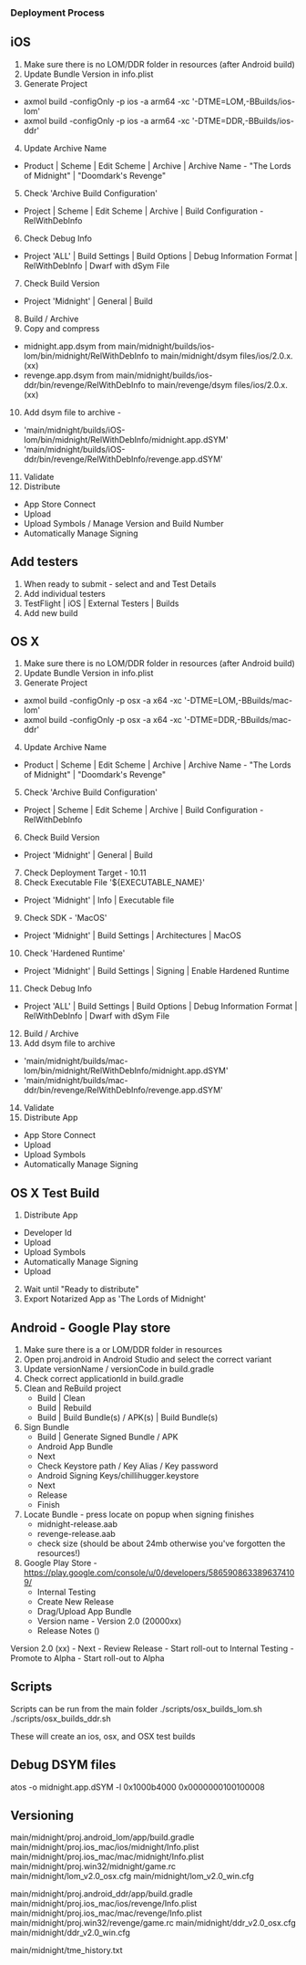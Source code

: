 ### Deployment Process

## iOS
1. Make sure there is no LOM/DDR folder in resources (after Android build)
2. Update Bundle Version in info.plist
3. Generate Project
  - axmol build -configOnly -p ios -a arm64 -xc '-DTME=LOM,-BBuilds/ios-lom'
  - axmol build -configOnly -p ios -a arm64 -xc '-DTME=DDR,-BBuilds/ios-ddr'
4. Update Archive Name
  - Product | Scheme | Edit Scheme | Archive | Archive Name - "The Lords of Midnight" | "Doomdark's Revenge"
5. Check 'Archive Build Configuration'
  - Project | Scheme | Edit Scheme | Archive | Build Configuration - RelWithDebInfo  
6. Check Debug Info
  - Project 'ALL' | Build Settings | Build Options | Debug Information Format | RelWithDebInfo | Dwarf with dSym File
7. Check Build Version
  - Project 'Midnight' | General | Build
8. Build / Archive
9. Copy and compress
  - midnight.app.dsym from main/midnight/builds/ios-lom/bin/midnight/RelWithDebInfo to main/midnight/dsym files/ios/2.0.x.(xx)
  - revenge.app.dsym from main/midnight/builds/ios-ddr/bin/revenge/RelWithDebInfo to main/revenge/dsym files/ios/2.0.x.(xx)
10. Add dsym file to archive -
  - 'main/midnight/builds/iOS-lom/bin/midnight/RelWithDebInfo/midnight.app.dSYM'
  - 'main/midnight/builds/iOS-ddr/bin/revenge/RelWithDebInfo/revenge.app.dSYM'
11. Validate
12. Distribute
  - App Store Connect
  - Upload
  - Upload Symbols / Manage Version and Build Number
  - Automatically Manage Signing

## Add testers
1. When ready to submit - select and and Test Details
2. Add individual testers
3. TestFlight | iOS | External Testers | Builds
4. Add new build

## OS X
1. Make sure there is no LOM/DDR folder in resources (after Android build)
2. Update Bundle Version in info.plist
3. Generate Project
  - axmol build -configOnly -p osx -a x64 -xc '-DTME=LOM,-BBuilds/mac-lom'
  - axmol build -configOnly -p osx -a x64 -xc '-DTME=DDR,-BBuilds/mac-ddr'
4. Update Archive Name
  - Product | Scheme | Edit Scheme | Archive | Archive Name - "The Lords of Midnight" | "Doomdark's Revenge"
5. Check 'Archive Build Configuration'
  - Project | Scheme | Edit Scheme | Archive | Build Configuration - RelWithDebInfo  
6. Check Build Version
  - Project 'Midnight' | General | Build
7. Check Deployment Target - 10.11
8. Check Executable File '${EXECUTABLE_NAME}'
  - Project 'Midnight' | Info | Executable file
9. Check SDK - 'MacOS'
  - Project 'Midnight' | Build Settings | Architectures | MacOS
10. Check 'Hardened Runtime'
  - Project 'Midnight' | Build Settings | Signing | Enable Hardened Runtime
11. Check Debug Info
  - Project 'ALL' | Build Settings | Build Options | Debug Information Format | RelWithDebInfo | Dwarf with dSym File
12. Build / Archive
13. Add dsym file to archive
  - 'main/midnight/builds/mac-lom/bin/midnight/RelWithDebInfo/midnight.app.dSYM'
  - 'main/midnight/builds/mac-ddr/bin/revenge/RelWithDebInfo/revenge.app.dSYM'
14. Validate
15. Distribute App
  - App Store Connect
  - Upload
  - Upload Symbols
  - Automatically Manage Signing

## OS X Test Build
1. Distribute App
  - Developer Id
  - Upload
  - Upload Symbols
  - Automatically Manage Signing
  - Upload
2. Wait until "Ready to distribute"
3. Export Notarized App as 'The Lords of Midnight'

## Android - Google Play store
1. Make sure there is a or LOM/DDR folder in resources
2. Open proj.android in Android Studio and select the correct variant
3. Update versionName / versionCode in build.gradle
4. Check correct applicationId in build.gradle
5. Clean and ReBuild project
    - Build | Clean
    - Build | Rebuild
    - Build | Build Bundle(s) / APK(s) | Build Bundle(s)
8. Sign Bundle
    - Build | Generate Signed Bundle / APK
    - Android App Bundle
    - Next
    - Check Keystore path / Key Alias / Key password
    - Android Signing Keys/chillihugger.keystore
    - Next
    - Release
    - Finish
9. Locate Bundle - press locate on popup when signing finishes
    - midnight-release.aab
    - revenge-release.aab
    - check size (should be about 24mb otherwise you've forgotten the resources!)
10. Google Play Store - https://play.google.com/console/u/0/developers/5865908633896374109/
    - Internal Testing
    - Create New Release
    - Drag/Upload App Bundle
    - Version name - Version 2.0 (20000xx)
    - Release Notes ()
<en-GB>
Version 2.0 (xx)
</en-GB>
    - Next
    - Review Release
    - Start roll-out to Internal Testing
    - Promote to Alpha
    - Start roll-out to Alpha


## Scripts
Scripts can be run from the main folder
./scripts/osx_builds_lom.sh
./scripts/osx_builds_ddr.sh

These will create an ios, osx, and OSX test builds

## Debug DSYM files
atos -o midnight.app.dSYM -l 0x1000b4000 0x0000000100100008

## Versioning
main/midnight/proj.android_lom/app/build.gradle
main/midnight/proj.ios_mac/ios/midnight/Info.plist
main/midnight/proj.ios_mac/mac/midnight/Info.plist
main/midnight/proj.win32/midnight/game.rc
main/midnight/lom_v2.0_osx.cfg
main/midnight/lom_v2.0_win.cfg

main/midnight/proj.android_ddr/app/build.gradle
main/midnight/proj.ios_mac/ios/revenge/Info.plist
main/midnight/proj.ios_mac/mac/revenge/Info.plist
main/midnight/proj.win32/revenge/game.rc
main/midnight/ddr_v2.0_osx.cfg
main/midnight/ddr_v2.0_win.cfg

main/midnight/tme_history.txt
